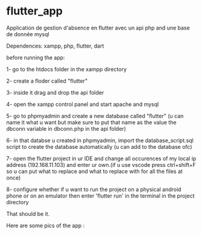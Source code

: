 # flutter_app

Application de gestion d'absence en flutter avec un api php and une base de donnée mysql

Dependences:
xampp, php, flutter, dart 

before running the app:

1- go to the htdocs folder in the xampp directory

2- create a floder called "flutter"

3- inside it drag and drop the api folder

4- open the xampp control panel and start apache and mysql

5- go to phpmyadmin and create a new database called "flutter" (u can name it what u want but make sure to put that name as the value the dbconn variable in dbconn.php in the api folder)

6- in that databse u created in phpmyadmin, import the database_script.sql script to create the database automatically (u can add to the database ofc)

7- open the flutter project in ur IDE and change all occurences of my local ip address (192.168.11.103) and enter ur own.(if u use vscode press ctrl+shift+F so u can put what to replace and what to replace with for all the files at once)

8- configure whether if u want to run the project on a physical android phone or on an emulator then enter 'flutter run' in the terminal in the project directory

That should be it.

Here are some pics of the app :  



